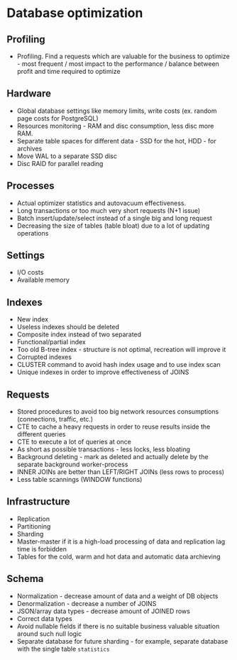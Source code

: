 # Database optimization

## Profiling
* Profiling. Find a requests which are valuable for the business to optimize - most frequent / most impact to the performance / balance between profit and time required to optimize


## Hardware
* Global database settings like memory limits, write costs (ex. random page costs for PostgreSQL)
* Resources monitoring - RAM and disc consumption, less disc more RAM.
* Separate table spaces for different data - SSD for the hot, HDD - for archives
* Move WAL to a separate SSD disc
* Disc RAID for parallel reading

## Processes
* Actual optimizer statistics and autovacuum effectiveness.
* Long transactions or too much very short requests (N+1 issue)
* Batch insert/update/select instead of a single big and long request
* Decreasing the size of tables (table bloat) due to a lot of updating operations

## Settings
* I/O costs
* Available memory

## Indexes
* New index
* Useless indexes should be deleted
* Composite index instead of two separated
* Functional/partial index
* Too old B-tree index - structure is not optimal, recreation will improve it
* Corrupted indexes
* CLUSTER command to avoid hash index usage and to use index scan
* Unique indexes in order to improve effectiveness of JOINS

## Requests
* Stored procedures to avoid too big network resources consumptions (connections, traffic, etc.)
* CTE to cache a heavy requests in order to reuse results inside the different queries
* CTE to execute a lot of queries at once
* As short as possible transactions - less locks, less bloating
* Background deleting - mark as deleted and actually delete by the separate background worker-process
* INNER JOINs are better than LEFT/RIGHT JOINs (less rows to process)
* Less table scannings (WINDOW functions)

## Infrastructure
* Replication
* Partitioning
* Sharding
* Master-master if it is a high-load processing of data and replication lag time is forbidden
* Tables for the cold, warm and hot data and automatic data archieving

## Schema
* Normalization - decrease amount of data and a weight of DB objects
* Denormalization - decrease a number of JOINS
* JSON/array data types - decrease amount of JOINED rows
* Correct data types 
* Avoid nullable fields if there is no suitable business valuable situation around such null logic
* Separate database for future sharding - for example, separate database with the single table `statistics`
